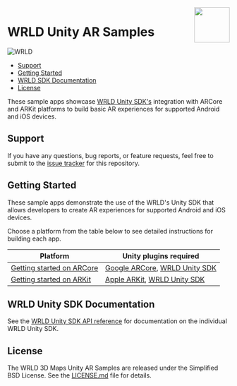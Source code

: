 <a href="http://www.wrld3d.com/">
<img src="http://cdn2.eegeo.com/wp-content/uploads/2017/04/WRLD_Blue.png"  align="right" height="80px" />
</a>

# WRLD Unity AR Samples

![WRLD](http://cdn2.eegeo.com/wp-content/uploads/2017/04/screenselection01.png)

* [Support](#support)
* [Getting Started](#getting-started)
* [WRLD SDK Documentation](#wrld-sdk-documentation)
* [License](#license)

These sample apps showcase [WRLD Unity SDK's](http://www.wrld3d.com/) integration with ARCore and ARKit platforms to build basic AR experiences for supported Android and iOS devices.

## Support

If you have any questions, bug reports, or feature requests, feel free to submit to the [issue tracker](https://github.com/wrld3d/wrld-unity-ar-samples/issues) for this repository.

## Getting Started

These sample apps demonstrate the use of the WRLD's Unity SDK that allows developers to create AR experiences for supported Android and iOS devices.

Choose a platform from the table below to see detailed instructions for building each app.

Platform                                        | Unity plugins required        
------------------------------------------------|-------------------
[Getting started on ARCore](#)   | [Google ARCore](https://github.com/google-ar/arcore-unity-sdk), [WRLD Unity SDK](https://www.assetstore.unity3d.com/en/#!/content/86284)
[Getting started on ARKit](#)           | [Apple ARKit](https://www.assetstore.unity3d.com/en/#!/content/92515), [WRLD Unity SDK](https://www.assetstore.unity3d.com/en/#!/content/86284) 

## WRLD Unity SDK Documentation

See the [WRLD Unity SDK API reference](https://wrld3d.com/unity/latest/docs/api/) for documentation on the individual WRLD Unity SDK.

## License

The WRLD 3D Maps Unity AR Samples are released under the Simplified BSD License. See the [LICENSE.md](https://github.com/wrld3d/wrld-unity-ar-samples/blob/master/LICENSE) file for details.
